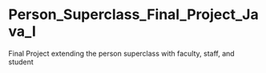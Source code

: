 # Person_Superclass_Final_Project_Java_I
 Final Project extending the person superclass with faculty, staff, and student
